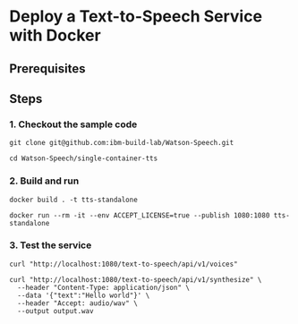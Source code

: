 # Deploy a Text-to-Speech Service with Docker

## Prerequisites

## Steps

### 1. Checkout the sample code

```
git clone git@github.com:ibm-build-lab/Watson-Speech.git
```
```
cd Watson-Speech/single-container-tts
```

### 2. Build and run

```
docker build . -t tts-standalone
```
```
docker run --rm -it --env ACCEPT_LICENSE=true --publish 1080:1080 tts-standalone
```

### 3. Test the service

```
curl "http://localhost:1080/text-to-speech/api/v1/voices"
```
```
curl "http://localhost:1080/text-to-speech/api/v1/synthesize" \
  --header "Content-Type: application/json" \
  --data '{"text":"Hello world"}' \
  --header "Accept: audio/wav" \
  --output output.wav
```
